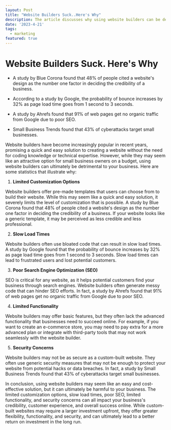 ```yaml
---
layout: Post
title: "Website Builders Suck..Here's Why"
description: The article discusses why using website builders can be detrimental to a business and provides statistics to support this claim. It highlights limitations in customization, slow load times, poor SEO, limited functionality, and security concerns as reasons why website builders may not be the best option for businesses. The article concludes that while custom-built websites may require a larger investment upfront, they offer greater flexibility, functionality, and security, and can ultimately lead to a better return on investment in the long run.
date: '2023-4-21'
tags:
  - marketing
featured: true
---
```



#  Website Builders Suck. Here's Why

- A study by Blue Corona found that 48% of people cited a website's design as the number one factor in deciding the credibility of a business.

- According to a study by Google, the probability of bounce increases by 32% as page load time goes from 1 second to 3 seconds.

- A study by Ahrefs found that 91% of web pages get no organic traffic from Google due to poor SEO.

- Small Business Trends found that 43% of cyberattacks target small businesses.


Website builders have become increasingly popular in recent years, promising a quick and easy solution to creating a website without the need for coding knowledge or technical expertise. However, while they may seem like an attractive option for small business owners on a budget, using website builders can ultimately be detrimental to your business. Here are some statistics that illustrate why:

1. **Limited Customization Options**

Website builders offer pre-made templates that users can choose from to build their website. While this may seem like a quick and easy solution, it severely limits the level of customization that is possible. A study by Blue Corona found that 48% of people cited a website's design as the number one factor in deciding the credibility of a business. If your website looks like a generic template, it may be perceived as less credible and less professional.

2. **Slow Load Times**

Website builders often use bloated code that can result in slow load times. A study by Google found that the probability of bounce increases by 32% as page load time goes from 1 second to 3 seconds. Slow load times can lead to frustrated users and lost potential customers.

3. **Poor Search Engine Optimization (SEO)**

SEO is critical for any website, as it helps potential customers find your business through search engines. Website builders often generate messy code that can hinder SEO efforts. In fact, a study by Ahrefs found that 91% of web pages get no organic traffic from Google due to poor SEO.

4. **Limited Functionality**

Website builders may offer basic features, but they often lack the advanced functionality that businesses need to succeed online. For example, if you want to create an e-commerce store, you may need to pay extra for a more advanced plan or integrate with third-party tools that may not work seamlessly with the website builder.

5. **Security Concerns**

Website builders may not be as secure as a custom-built website. They often use generic security measures that may not be enough to protect your website from potential hacks or data breaches. In fact, a study by Small Business Trends found that 43% of cyberattacks target small businesses.

In conclusion, using website builders may seem like an easy and cost-effective solution, but it can ultimately be harmful to your business. The limited customization options, slow load times, poor SEO, limited functionality, and security concerns can all impact your business's credibility, customer experience, and overall success online. While custom-built websites may require a larger investment upfront, they offer greater flexibility, functionality, and security, and can ultimately lead to a better return on investment in the long run.
